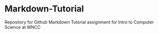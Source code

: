 # Markdown-Tutorial
Repository for Github Markdown Tutorial assignment for Intro to Computer Science at WNCC
